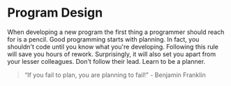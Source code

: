 # Program Design

When developing a new program the first thing a programmer should reach for is a pencil. Good programming starts with planning. In fact, you shouldn't code until you know what you're developing. Following this rule will save you hours of rework. Surprisingly, it will also set you apart from your lesser colleagues. Don't follow their lead. Learn to be a planner.

<blockquote>“If you fail to plan, you are planning to fail!”
 - Benjamin Franklin</blockquote>